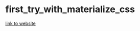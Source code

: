 # first_try_with_materialize_css


 <a href="https://monstermahi982.github.io/first_try_with_materialize_css/index.html">link to website</a>
